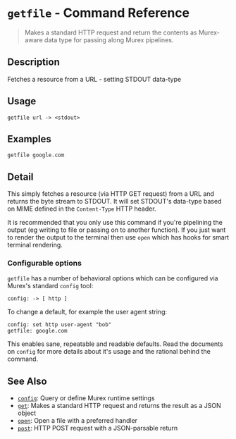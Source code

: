 # `getfile` - Command Reference

> Makes a standard HTTP request and return the contents as Murex-aware data type for passing along Murex pipelines.

## Description

Fetches a resource from a URL - setting STDOUT data-type

## Usage

    getfile url -> <stdout>

## Examples

    getfile google.com 

## Detail

This simply fetches a resource (via HTTP GET request) from a URL and returns the
byte stream to STDOUT. It will set STDOUT's data-type based on MIME defined in
the `Content-Type` HTTP header.

It is recommended that you only use this command if you're pipelining the output
(eg writing to file or passing on to another function). If you just want to
render the output to the terminal then use `open` which has hooks for smart
terminal rendering.

### Configurable options

`getfile` has a number of behavioral options which can be configured via
Murex's standard `config` tool:

    config: -> [ http ]
    
To change a default, for example the user agent string:

    config: set http user-agent "bob"
    getfile: google.com
    
This enables sane, repeatable and readable defaults. Read the documents on
`config` for more details about it's usage and the rational behind the command.

## See Also

* [`config`](../commands/config.md):
  Query or define Murex runtime settings
* [`get`](../commands/get.md):
  Makes a standard HTTP request and returns the result as a JSON object
* [`open`](../commands/open.md):
  Open a file with a preferred handler
* [`post`](../commands/post.md):
  HTTP POST request with a JSON-parsable return